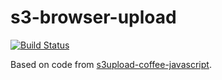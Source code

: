 # s3-browser-upload

[![Build Status](https://travis-ci.org/kahnjw/s3-browser-upload.png)](https://travis-ci.org/kahnjw/s3-browser-upload)

Based on code from [s3upload-coffee-javascript](https://github.com/elasticsales/s3upload-coffee-javascript).
